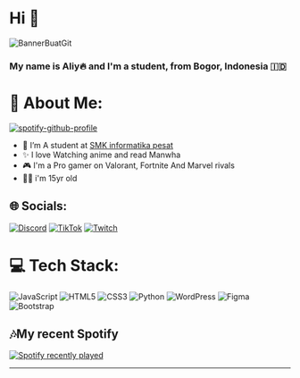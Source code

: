 
<h1>Hi 👋</h1> 

![BannerBuatGit](https://github.com/user-attachments/assets/2577304b-6cb9-437d-ac99-ffe371caf350) 



<h3>My name is Aliy🔥
and I'm a student, from Bogor, Indonesia 🇮🇩</h3>


# 💫 About Me:
[![spotify-github-profile](https://spotify-github-profile.kittinanx.com/api/view?uid=31zbqjirbkysgk7zmxiuglrxbg6i&cover_image=true&theme=natemoo-re&show_offline=false&background_color=212121&interchange=false&bar_color_cover=false&bar_color=ffffff)](https://github.com/kittinan/spotify-github-profile)
- 🏫 I’m A student at [SMK informatika pesat](https://smkpesat.sch.id/)
- ✨ I love Watching anime and read Manwha
- 🎮 I'm a Pro gamer on Valorant, Fortnite And Marvel rivals
- 🧑‍💻 i'm 15yr old

## 🌐 Socials:
[![Discord](https://img.shields.io/badge/Discord-%237289DA.svg?logo=discord&logoColor=white)](https://discord.gg/https://discordapp.com/users/690856519989985320) [![TikTok](https://img.shields.io/badge/TikTok-%23000000.svg?logo=TikTok&logoColor=white)](https://tiktok.com/@liyy356) [![Twitch](https://img.shields.io/badge/Twitch-%239146FF.svg?logo=Twitch&logoColor=white)](https://twitch.tv/liyy13) 



# 💻 Tech Stack:
![JavaScript](https://img.shields.io/badge/javascript-%23323330.svg?style=for-the-badge&logo=javascript&logoColor=%23F7DF1E) ![HTML5](https://img.shields.io/badge/html5-%23E34F26.svg?style=for-the-badge&logo=html5&logoColor=white) ![CSS3](https://img.shields.io/badge/css3-%231572B6.svg?style=for-the-badge&logo=css3&logoColor=white) ![Python](https://img.shields.io/badge/python-3670A0?style=for-the-badge&logo=python&logoColor=ffdd54) ![WordPress](https://img.shields.io/badge/WordPress-%23117AC9.svg?style=for-the-badge&logo=WordPress&logoColor=white) ![Figma](https://img.shields.io/badge/figma-%23F24E1E.svg?style=for-the-badge&logo=figma&logoColor=white) ![Bootstrap](https://img.shields.io/badge/bootstrap-%238511FA.svg?style=for-the-badge&logo=bootstrap&logoColor=white)



## 🎶My recent Spotify
[![Spotify recently played](https://spotify-recently-played-readme.vercel.app/api?user=31zbqjirbkysgk7zmxiuglrxbg6i)](https://open.spotify.com/user/31zbqjirbkysgk7zmxiuglrxbg6i)  



---





